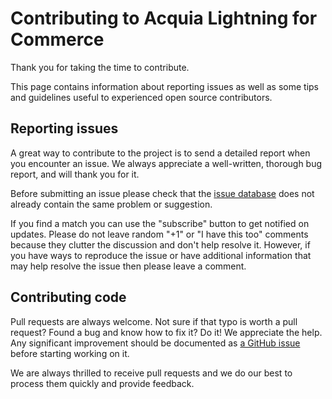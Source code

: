 # Contributing to Acquia Lightning for Commerce

Thank you for taking the time to contribute.

This page contains information about reporting issues as well as some tips and
guidelines useful to experienced open source contributors.

## Reporting issues
A great way to contribute to the project is to send a detailed report when you
encounter an issue. We always appreciate a well-written, thorough bug report,
and will thank you for it.

Before submitting an issue please check that the [issue database](
https://github.com/acquia/lightning_commerce/issues
) does not already contain the same problem or suggestion.

If you find a match you can use the "subscribe" button to get notified on
updates. Please do not leave random "+1" or "I have this too" comments because
they clutter the discussion and don't help resolve it. However, if you have
ways to reproduce the issue or have additional information that may help
resolve the issue then please leave a comment.

## Contributing code
Pull requests are always welcome. Not sure if that typo is worth a pull
request? Found a bug and know how to fix it? Do it! We appreciate the help.
Any significant improvement should be documented as [a GitHub issue](
https://github.com/acquia/lightning_commerce/issues
) before starting working on it.

We are always thrilled to receive pull requests and we do our best to process
them quickly and provide feedback.
